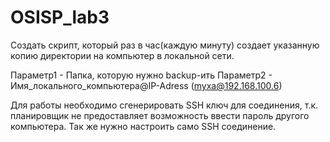 # OSISP_lab3

Создать скрипт, который раз в час(каждую минуту) создает указанную копию директории на компьютер в локальной сети.

Параметр1 - Папка, которую нужно backup-ить
Параметр2 - Имя_локального_компьютера@IP-Adress (myxa@192.168.100.6)

Для работы необходимо сгенерировать SSH ключ для соединения, т.к. планировщик не предоставляет возможность ввести пароль другого компьютера.
Так же нужно настроить само SSH соединение.
